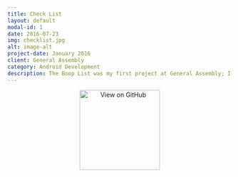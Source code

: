 ```yaml
---
title: Check List
layout: default
modal-id: 1
date: 2016-07-23
img: checklist.jpg
alt: image-alt
project-date: January 2016
client: General Assembly
category: Android Development
description: The Boop List was my first project at General Assembly; I created a checklist app. In order to keep things simple for the user, I made every function (adding, deleting, saving) controllable with one button. The app consists of two activities; each activity includes of an EditText view and a button which allows the user to add items onto an ArrayList. The ArrayList is then displayed using a ListView using a SimpleAdapter. I also used a hashmap to index the multiple ArrayLists created by the user. The UI also includes of using OnItemClickListeners to pass data through an intent with startActivityForResult().
---
```

<div style="text-align:center">

<a href="https://github.com/chris-shum/GA-Project1-Redo" target="_blank">
<img alt='View on GitHub' src="http://chris-shum.github.io/img/github.png"  width="180"/>
</a>

</div>
